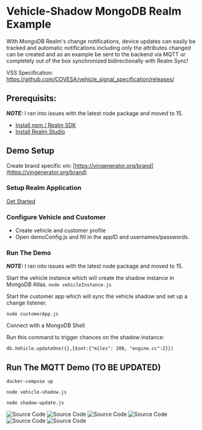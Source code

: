 # Vehicle-Shadow MongoDB Realm Example

With MongoDB Realm's change notifications, device updates can easily be tracked and automatic notifications including only the attributes changed can be created and as an example be sent to the backend via MQTT or completely out of the box synchronized bidirectionally with Realm Sync!


VSS Specification: https://github.com/COVESA/vehicle_signal_specification/releases/

## Prerequisits:

**_NOTE:_**  I ran into issues with the latest node package and moved to 15.

* [Install npm / Realm SDK](https://docs.mongodb.com/realm/sdk/node/)
* [Install Realm Studio](https://docs.mongodb.com/realm/studio/)

## Demo Setup

Create brand specific vin: [https://vingenerator.org/brand](https://vingenerator.org/brand)

### Setup Realm Application
[Get Started](https://docs.mongodb.com/realm/sync/get-started/)

### Configure Vehicle and Customer

- Create vehicle and customer profile
- Open demoConfig.js and fill in the appID and usernames/passwords.

### Run The Demo

**_NOTE:_**  I ran into issues with the latest node package and moved to 15.

Start the vehicle instance which will create the shadow instance in MongoDB Atlas.
```node vehicleInstance.js```

Start the customer app which will sync the vehicle shadow and set up a change listener.

```node customerApp.js```

Connect with a MongoDB Shell

Run this command to trigger chances on the shadow instance:

```db.Vehicle.updateOne({},{$set:{"miles": 200, "engine.cc":2}})```


## Run The MQTT Demo (TO BE UPDATED)

```docker-compose up```

```node vehicle-shadow.js```

```node shadow-update.js```


![Source Code](/media/0_VisualStudio_SourceCode.png)
![Source Code](/media/1_RealmStudio_Empty.png)
![Source Code](/media/2_Shell_StartApp.png)
![Source Code](/media/3_RealmStudio_CarCreated.png)
![Source Code](/media/4_RealmStudio_CarModified.png)
![Source Code](/media/5_Shell_ChangeModifications.png)
